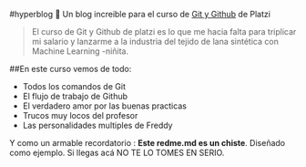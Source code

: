 #hyperblog 💚
Un blog increible para el curso de [Git y Github](https://platzi.com/clases/1557-git-github/ "Git y Github") de Platzi
>El curso de Git y Github de platzi es lo que me hacia falta para triplicar mi salario y lanzarme a la industria del tejido de lana sintética con Machine Learning
> -niñita.

##En este curso vemos de todo:
* Todos los comandos de Git
* El flujo de trabajo de Github
* El verdadero amor por las buenas practicas
* Trucos muy locos del profesor 
* Las personalidades multiples de Freddy


Y como un armable recordatorio : **Este redme.md es un chiste**. Diseñado como ejemplo. Si llegas acá NO TE LO TOMES EN SERIO.


